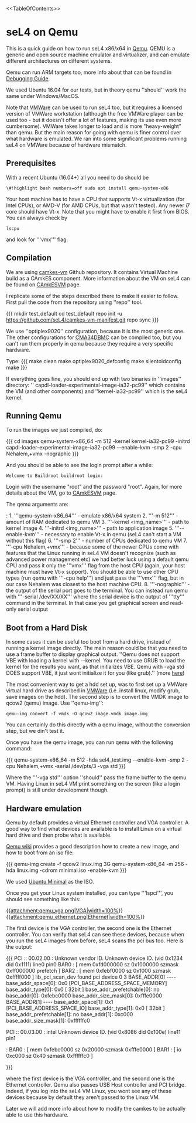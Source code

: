 &lt;&lt;TableOfContents&gt;&gt;

# seL4 on Qemu


This is a quick guide on how to run seL4 x86/x64 in
[Qemu](http://www.qemu.org/). QEMU is a generic and open source
machine emulator and virtualizer, and can emulate different
architectures on different systems.

Qemu can run ARM targets too, more info about that can be found in
[Debugging Guide](https://wiki.sel4.systems/Debugging%20guide#Qemu).

We used Ubuntu 16.04 for our tests, but in theory qemu ''should'' work
the same under Windows/MacOS.

Note that [VMWare](https://wiki.sel4.systems/Hardware/VMware)
can be used to run seL4 too, but it requires a licensed version of
VMWare workstation (although the free VMWare player can be used too -
but it doesn't offer a lot of features, making its use even more
cumbersome). VMWare takes longer to load and is more "heavy-weight" than
qemu. But the main reason for going with qemu is finer control over what
hardware is emulated. We ran into some significant problems running seL4
on VMWare because of hardware mismatch.

## Prerequisites


With a recent Ubuntu (16.04+) all you need to do should be

`\#!highlight bash numbers=off sudo apt install qemu-system-x86 `

Your host machine has to have a CPU that supports Vt-x virtualization
(for Intel CPUs), or AMD-V (for AMD CPUs, but that wasn't tested). Any
newer i7 core should have Vt-x. Note that you might have to enable it
first from BIOS. You can always check by

` lscpu `

and look for '''vmx''' flag.

## Compilation


We are using [camkes-vm](https://github.com/seL4/camkes-vm)
Github repository. It contains Virtual Machine build as a CAmkES
component. More information about the VM on seL4 can be found on
[CAmkESVM](https://wiki.sel4.systems/CAmkESVM) page.

I replicate some of the steps described there to make it easier to
follow. First pull the code from the repository using ''repo'' tool.

{{{ mkdir test_default cd test_default repo init -u
<https://github.com/seL4/camkes-vm-manifest.git> repo sync }}}

We use ''optiplex9020'' configuration, because it is the most generic
one. The other configurations for
[CMA34DBMC](https://wiki.sel4.systems/CMA34DBMC) can be
compiled too, but you can't run them properly in qemu because they
require a very specific hardware.

Type: {{{ make clean make optiplex9020_defconfig make silentoldconfig
make }}}

If everything goes fine, you should end up with two binaries in
''images'' directory: '' capdl-loader-experimental-image-ia32-pc99''
which contains the VM (and other components) and ''kernel-ia32-pc99''
which is the seL4 kernel.

## Running Qemu


To run the images we just compiled, do:

{{{ cd images qemu-system-x86_64 -m 512 -kernel kernel-ia32-pc99
-initrd capdl-loader-experimental-image-ia32-pc99 --enable-kvm -smp 2
-cpu Nehalem,+vmx -nographic }}}

And you should be able to see the login prompt after a while:

` Welcome to Buildroot buildroot login: `

Login with the username "root" and the password "root". Again, for more
details about the VM, go to
[CAmkESVM](https://wiki.sel4.systems/CAmkESVM) page.

The qemu arguments are:

:   1.  '''qemu-system-x86_64''' - emulate x86/x64 system
    2.  '''-m 512''' - amount of RAM dedicated to qemu VM
    3.  '''-kernel &lt;img_name&gt;''' - path to kernel image
    4.  '''-initrd &lt;img_name&gt;''' - path to application image
    5.  '''--enable-kvm''' - necessary to enable Vt-x in qemu (seL4
        can't start a VM without this flag)
    6.  '''-smp 2''' - number of CPUs dedicated to qemu VM
    7.  '''-cpu Nehalem,+vmx''' - because some of the newer CPUs come
        with features that the Linux running in seL4 VM doesn't
        recognize (such as advanced power management etc) we had better
        luck using a default qemu CPU and pass it only the '''vmx'''
        flag from the host CPU (again, your host machine must have
        Vt-x support). You should be able to use other CPU types (run
        qemu with '''-cpu help''') and just pass the '''vmx''' flag, but
        in our case Nehalem was closest to the host machine CPU.
    8.  '''-nographic''' - the output of the serial port goes to
        the terminal. You can instead run qemu with '''-serial
        /dev/XX/XX''' where the serial device is the output of '''tty'''
        command in the terminal. In that case you get graphical screen
        and read-only serial output

## Boot from a Hard Disk


In some cases it can be useful too boot from a hard drive, instead of
running a kernel image directly. The main reason could be that you need
to use a frame buffer to display graphical output. ''Qemu does not
support VBE with loading a kernel with --kernel. You need to use GRUB to
load the kernel for the results you want, as that initializes VBE. Qemu
with -vga std DOES support VBE, it just wont initialize it for you (like
grub).'' (more
[here](http://f.osdev.org/viewtopic.php?f=1&t=27927))

The most convenient way to get a hdd set up, was to first set up a
VMWare virtual hard drive as described in
[VMWare](https://wiki.sel4.systems/Hardware/VMware) (i.e.
install linux, modify grub, save images on the hdd). The second step is
to convert the VMDK image to qcow2 (qemu) image. Use ''qemu-img'':

` qemu-img convert -f vmdk -O qcow2 image.vmdk image.img `

You can certainly do this directly with a qemu image, without the
conversion step, but we din't test it.

Once you have the qemu image, you can run qemu with the following
command:

{{{ qemu-system-x86_64 -m 512 -hda sel4_test.img --enable-kvm -smp 2
-cpu Nehalem,+vmx -serial /dev/pts/3 -vga std }}}

Where the '''-vga std''' option ''should'' pass the frame buffer to the
qemu VM. Having Linux in seL4 VM print something on the screen (like a
login prompt) is still under development though.

## Hardware emulation


Qemu by default provides a virtual Ethernet controller and VGA
controller. A good way to find what devices are available is to install
Linux on a virtual hard drive and then probe what is available.

[Qemu wiki](https://en.wikibooks.org/wiki/QEMU/Images#Creating_an_image) provides a good description how to create a new image, and how
to boot from an iso file:

{{{ qemu-img create -f qcow2 linux.img 3G qemu-system-x86_64 -m 256
-hda linux.img -cdrom minimal.iso -enable-kvm }}}

We used
[Ubuntu Minimal](https://help.ubuntu.com/community/Installation/MinimalCD) as the ISO.

Once you get your Linux system installed, you can type '''lspci''', you
should see something like this:

{{[attachment:qemu_vga.png|VGA|width=100%](attachment:qemu_vga.png%7CVGA%7Cwidth=100%)}}
{{[attachment:qemu_ethernet.png|Ethernet|width=100%](attachment:qemu_ethernet.png%7CEthernet%7Cwidth=100%)}}

The first device is the VGA controller, the second one is the Ethernet
controller. You can verify that seL4 can see these devices, because when
you run the seL4 images from before, seL4 scans the pci bus too. Here is
the output:

{{{ PCI :: 00.02.00 : Unknown vendor ID. Unknown device ID. (vid 0x1234
did 0x1111) line0 pin0 BAR0 : \[ mem 0xfd000000 sz 0x1000000 szmask
0xff000000 prefetch \] BAR2 : \[ mem 0xfebf0000 sz 0x1000 szmask
0xfffff000 \] lib_pci_scan_dev found pci device 0 3 BASE_ADDR\[0\]
---- base_addr_space\[0\]: 0x0 \[PCI_BASE_ADDRESS_SPACE_MEMORY\]
base_addr_type\[0\]: 0x0 \[ 32bit \] base_addr_prefetchable\[0\]: no
base_addr\[0\]: 0xfebc0000 base_addr_size_mask\[0\]: 0xfffe0000
BASE_ADDR\[1\] ---- base_addr_space\[1\]: 0x1
\[PCI_BASE_ADDRESS_SPACE_IO\] base_addr_type\[1\]: 0x0 \[ 32bit \]
base_addr_prefetchable\[1\]: no base_addr\[1\]: 0xc000
base_addr_size_mask\[1\]: 0xffffffc0

PCI :: 00.03.00 : intel Unknown device ID. (vid 0x8086 did 0x100e) line11 pin1

:   BAR0 : \[ mem 0xfebc0000 sz 0x20000 szmask 0xfffe0000 \] BAR1 : \[
    io 0xc000 sz 0x40 szmask 0xffffffc0 \]

}}}

where the first device is the VGA controller, and the second one is the
Ethernet controller. Qemu also passes USB Host controller and PCI
bridge. Indeed, if you log into the seL4 VM Linux, you wont see any of
these devices because by default they aren't passed to the Linux VM.

Later we will add more info about how to modify the camkes to be
actually able to use this hardware.
